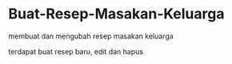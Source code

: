 # Buat-Resep-Masakan-Keluarga
membuat dan mengubah resep masakan keluarga

terdapat buat resep baru, edit dan hapus
